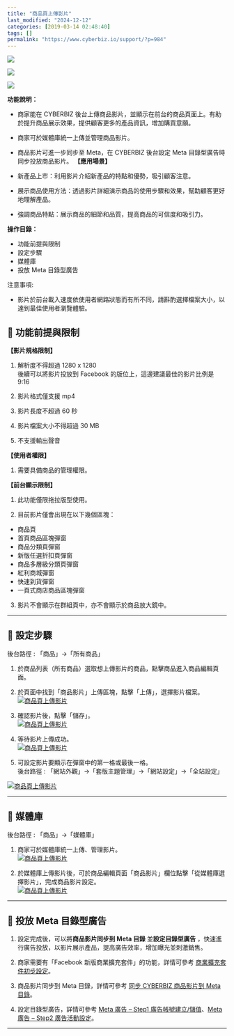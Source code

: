 ```yaml
---
title: "商品頁上傳影片"
last_modified: "2024-12-12"
categories: [2019-03-14 02:48:40]
tags: []
permalink: "https://www.cyberbiz.io/support/?p=984"
---
```


![](https://www.cyberbiz.io/support/wp-content/uploads/適用站別.png)

[![](https://www.cyberbiz.io/support/wp-content/uploads/台灣站.png)](https://www.cyberbiz.io/support/?page_id=2490)

[![](https://www.cyberbiz.io/support/wp-content/uploads/跨境電商.png)](https://www.cyberbiz.io/support/?page_id=9206)

**功能說明：**  

* 商家能在 CYBERBIZ 後台上傳商品影片，並顯示在前台的商品頁面上。有助於提升商品展示效果，提供顧客更多的產品資訊，增加購買意願。
* 商家可於媒體庫統一上傳並管理商品影片。
* 商品影片可進一步同步至 Meta，在 CYBERBIZ 後台設定 Meta 目錄型廣告時同步投放商品影片。
**【應用場景】**

* 新產品上市：利用影片介紹新產品的特點和優勢，吸引顧客注意。
* 展示商品使用方法：透過影片詳細演示商品的使用步驟和效果，幫助顧客更好地理解產品。
* 強調商品特點：展示商品的細節和品質，提高商品的可信度和吸引力。

**操作目錄：**

* 功能前提與限制
* 設定步驟
* 媒體庫
* 投放 Meta 目錄型廣告

注意事項:  

* 影片於前台載入速度依使用者網路狀態而有所不同，請斟酌選擇檔案大小，以達到最佳使用者瀏覽體驗。

## 📌 功能前提與限制


**【影片規格限制】**

1. 解析度不得超過 1280 x 1280  
後續可以將影片投放到 Facebook 的版位上，這邊建議最佳的影片比例是 9:16

2. 影片格式僅支援 mp4
3. 影片長度不超過 60 秒
4. 影片檔案大小不得超過 30 MB
5. 不支援輸出聲音

**【使用者權限】**

1. 需要具備商品的管理權限。

**【前台顯示限制】**  

1. 此功能僅限拖拉版型使用。


2. 目前影片僅會出現在以下幾個區塊： 
* 商品頁
* 首頁商品區塊彈窗
* 商品分類頁彈窗
* 新版任選折扣頁彈窗
* 商品多層級分類頁彈窗
* 紅利商城彈窗
* 快速到貨彈窗
* 一頁式商店商品區塊彈窗


3. 影片不會顯示在群組頁中，亦不會顯示於商品放大鏡中。

* * *

## 📌 設定步驟


後台路徑 :  「商品」→「所有商品」  


1. 於商品列表（所有商品）選取想上傳影片的商品，點擊商品進入商品編輯頁面。


2. 於頁面中找到「商品影片」上傳區塊，點擊「上傳」，選擇影片檔案。  
[![商品頁上傳影片](https://www.cyberbiz.io/support/wp-content/uploads/商品頁上傳影片01.png)](https://www.cyberbiz.io/support/wp-content/uploads/商品頁上傳影片01.png)

3. 確認影片後，點擊「儲存」。  
[![商品頁上傳影片](https://www.cyberbiz.io/support/wp-content/uploads/商品頁上傳影片02.png)](https://www.cyberbiz.io/support/wp-content/uploads/商品頁上傳影片02.png)



4. 等待影片上傳成功。  
[![商品頁上傳影片](https://www.cyberbiz.io/support/wp-content/uploads/商品頁上傳影片03.png)](https://www.cyberbiz.io/support/wp-content/uploads/商品頁上傳影片03.png)



5. 可設定影片要顯示在彈窗中的第一格或最後一格。  
後台路徑 :  「網站外觀」→「套版主題管理」→「網站設定」→「全站設定」  

[![商品頁上傳影片](https://www.cyberbiz.io/support/wp-content/uploads/商品頁上傳影片04.png)](https://www.cyberbiz.io/support/wp-content/uploads/商品頁上傳影片04.png)

* * *

## 📌 媒體庫


後台路徑 :  「商品」→「媒體庫」  


1. 商家可於媒體庫統一上傳、管理影片。  
[![商品頁上傳影片](https://www.cyberbiz.io/support/wp-content/uploads/商品頁上傳影片05.png)](https://www.cyberbiz.io/support/wp-content/uploads/商品頁上傳影片05.png)



2. 於媒體庫上傳影片後，可於商品編輯頁面「商品影片」欄位點擊「從媒體庫選擇影片」，完成商品影片設定。  
[![商品頁上傳影片](https://www.cyberbiz.io/support/wp-content/uploads/商品頁上傳影片01.png)](https://www.cyberbiz.io/support/wp-content/uploads/商品頁上傳影片01.png)

* * *

## 📌 投放 Meta 目錄型廣告



1. 設定完成後，可以將**商品影片同步到 Meta 目錄** 並**設定目錄型廣告** ，快速進行廣告投放，以影片展示產品，提高廣告效率，增加曝光並刺激銷售。


2. 商家需要有「Facebook 新版商業擴充套件」的功能，詳情可參考 [商業擴充套件初步設定](https://www.cyberbiz.io/support/?p=11341)。


3. 商品影片同步到 Meta 目錄，詳情可參考 [同步 CYBERBIZ 商品影片到 Meta 目錄](https://www.cyberbiz.io/support/?p=2175)。


4. 設定目錄型廣告，詳情可參考 [Meta 廣告 – Step1 廣告帳號建立/儲值](https://www.cyberbiz.io/support/?p=17882)、[Meta 廣告 – Step2 廣告活動設定](https://www.cyberbiz.io/support/?p=1755)。

* * *

